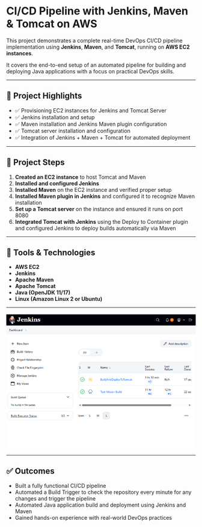 # CI/CD Pipeline with Jenkins, Maven & Tomcat on AWS

This project demonstrates a complete real-time DevOps CI/CD pipeline implementation using **Jenkins**, **Maven**, and **Tomcat**, running on **AWS EC2 instances**.

It covers the end-to-end setup of an automated pipeline for building and deploying Java applications with a focus on practical DevOps skills.

---

## 🚀 Project Highlights

- ✅ Provisioning EC2 instances for Jenkins and Tomcat Server
- ✅ Jenkins installation and setup
- ✅ Maven installation and Jenkins Maven plugin configuration
- ✅ Tomcat server installation and configuration
- ✅ Integration of Jenkins + Maven + Tomcat for automated deployment

---

## 📁 Project Steps

1. **Created an EC2 instance** to host Tomcat and Maven
2. **Installed and configured Jenkins**
3. **Installed Maven** on the EC2 instance and verified proper setup
4. **Installed Maven plugin in Jenkins** and configured it to recognize Maven installation
5. **Set up a Tomcat server** on the instance and ensured it runs on port 8080
6. **Integrated Tomcat with Jenkins** using the Deploy to Container plugin and configured Jenkins to deploy builds automatically via Maven

---

## 🧰 Tools & Technologies

- **AWS EC2**
- **Jenkins**
- **Apache Maven**
- **Apache Tomcat**
- **Java (OpenJDK 11/17)**
- **Linux (Amazon Linux 2 or Ubuntu)**

---

![alt text](<Screenshot 2025-06-23 153651.png>)

---

## ✅ Outcomes

- Built a fully functional CI/CD pipeline
- Automated a Build Trigger to check the repository every minute for any changes and trigger the pipeline
- Automated Java application build and deployment using Jenkins and Maven
- Gained hands-on experience with real-world DevOps practices




